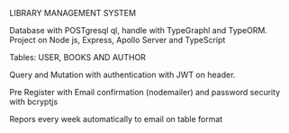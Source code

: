 LIBRARY MANAGEMENT SYSTEM

Database with POSTgresql ql, handle with TypeGraphl and TypeORM.
Project on Node js, Express, Apollo Server and TypeScript

Tables:
USER, BOOKS AND AUTHOR

Query and Mutation with authentication with JWT on header.

Pre Register with Email confirmation (nodemailer) and password security with bcryptjs

Repors every week automatically to email on table format

